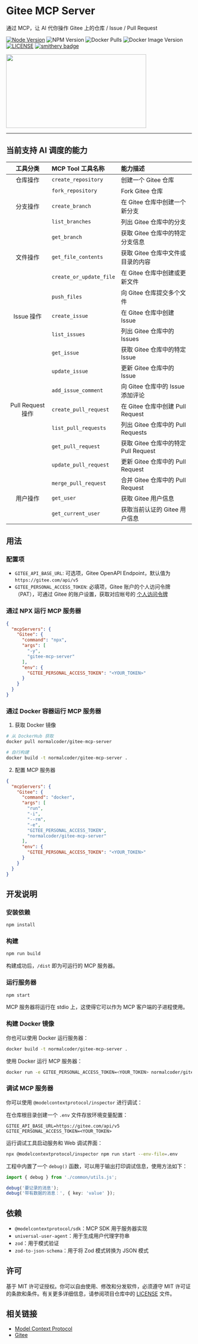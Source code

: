 # Gitee MCP Server

通过 MCP，让 AI 代你操作 Gitee 上的仓库 / Issue / Pull Request

[![Node Version](https://img.shields.io/badge/node-%3E%3D22.12.0-brightgreen.svg)](./package.json)
![NPM Version](https://img.shields.io/npm/v/gitee-mcp-server)
![Docker Pulls](https://img.shields.io/docker/pulls/normalcoder/gitee-mcp-server)
![Docker Image Version](https://img.shields.io/docker/v/normalcoder/gitee-mcp-server)
[![LICENSE](https://img.shields.io/badge/license-MIT-blue.svg)](./LICENSE)
[![smithery badge](https://smithery.ai/badge/@normal-coder/gitee-mcp-server)](https://smithery.ai/server/@normal-coder/gitee-mcp-server)

[<img width="380" height="200" src="https://glama.ai/mcp/servers/cck9xigm1d/badge" />](https://glama.ai/mcp/servers/Cck9XigM1d)

---

## 当前支持 AI 调度的能力

| 工具分类 | MCP Tool 工具名称 | 能力描述 |
|:----:|:----|:----|
| 仓库操作 | `create_repository` | 创建一个 Gitee 仓库 | 
| | `fork_repository` | Fork Gitee 仓库 | 
| 分支操作 | `create_branch` | 在 Gitee 仓库中创建一个新分支 | 
| | `list_branches` | 列出 Gitee 仓库中的分支 | 
| | `get_branch` | 获取 Gitee 仓库中的特定分支信息 | 
| 文件操作 | `get_file_contents` | 获取 Gitee 仓库中文件或目录的内容 | 
| | `create_or_update_file` | 在 Gitee 仓库中创建或更新文件 | 
| | `push_files` | 向 Gitee 仓库提交多个文件 | 
| Issue 操作 | `create_issue` | 在 Gitee 仓库中创建 Issue | 
| | `list_issues` | 列出 Gitee 仓库中的 Issues | 
| | `get_issue` | 获取 Gitee 仓库中的特定 Issue | 
| | `update_issue` | 更新 Gitee 仓库中的 Issue | 
| | `add_issue_comment` | 向 Gitee 仓库中的 Issue 添加评论 | 
| Pull Request 操作 | `create_pull_request` | 在 Gitee 仓库中创建 Pull Request | 
| | `list_pull_requests` | 列出 Gitee 仓库中的 Pull Requests | 
| | `get_pull_request` | 获取 Gitee 仓库中的特定 Pull Request | 
| | `update_pull_request` | 更新 Gitee 仓库中的 Pull Request | 
| | `merge_pull_request` | 合并 Gitee 仓库中的 Pull Request | 
| 用户操作 | `get_user` | 获取 Gitee 用户信息 | 
| | `get_current_user` | 获取当前认证的 Gitee 用户信息 | 

## 用法

### 配置项

- `GITEE_API_BASE_URL`: 可选项，Gitee OpenAPI Endpoint，默认值为 `https://gitee.com/api/v5`
- `GITEE_PERSONAL_ACCESS_TOKEN`: 必填项，Gitee 账户的个人访问令牌（PAT），可通过 Gitee 的账户设置，获取对应帐号的 [个人访问令牌](https://gitee.com/profile/personal_access_tokens)


### 通过 NPX 运行 MCP 服务器

```json
{
  "mcpServers": {
    "Gitee": {
      "command": "npx",
      "args": [
        "-y",
        "gitee-mcp-server"
      ],
      "env": {
        "GITEE_PERSONAL_ACCESS_TOKEN": "<YOUR_TOKEN>"
      }
    }
  }
}
```

### 通过 Docker 容器运行 MCP 服务器

1. 获取 Docker 镜像

```bash
# 从 DockerHub 获取
docker pull normalcoder/gitee-mcp-server

# 自行构建
docker build -t normalcoder/gitee-mcp-server .
```

2. 配置 MCP 服务器

```json
{
  "mcpServers": {
    "Gitee": {
      "command": "docker",
      "args": [
        "run",
        "-i",
        "--rm",
        "-e",
        "GITEE_PERSONAL_ACCESS_TOKEN",
        "normalcoder/gitee-mcp-server"
      ],
      "env": {
        "GITEE_PERSONAL_ACCESS_TOKEN": "<YOUR_TOKEN>"
      }
    }
  }
}
```

## 开发说明

### 安装依赖

```bash
npm install
```

### 构建

```bash
npm run build
```

构建成功后，`/dist` 即为可运行的 MCP 服务器。

### 运行服务器

```bash
npm start
```

MCP 服务器将运行在 stdio 上，这使得它可以作为 MCP 客户端的子进程使用。

### 构建 Docker 镜像

你也可以使用 Docker 运行服务器：

```bash
docker build -t normalcoder/gitee-mcp-server .
```

使用 Docker 运行 MCP 服务器：

```bash
docker run -e GITEE_PERSONAL_ACCESS_TOKEN=<YOUR_TOKEN> normalcoder/gitee-mcp-server
```

### 调试 MCP 服务器

你可以使用 `@modelcontextprotocol/inspector` 进行调试：

在仓库根目录创建一个 `.env` 文件存放环境变量配置：

```.env
GITEE_API_BASE_URL=https://gitee.com/api/v5
GITEE_PERSONAL_ACCESS_TOKEN=<YOUR_TOKEN>
```

运行调试工具启动服务和 Web 调试界面：

```bash
npx @modelcontextprotocol/inspector npm run start --env-file=.env
```

工程中内置了一个 `debug()` 函数，可以用于输出打印调试信息，使用方法如下：

```typescript
import { debug } from './common/utils.js';

debug('要记录的消息');
debug('带有数据的消息：', { key: 'value' });
```

## 依赖

- `@modelcontextprotocol/sdk`：MCP SDK 用于服务器实现
- `universal-user-agent`：用于生成用户代理字符串
- `zod`：用于模式验证
- `zod-to-json-schema`：用于将 Zod 模式转换为 JSON 模式

## 许可

基于 MIT 许可证授权。你可以自由使用、修改和分发软件，必须遵守 MIT 许可证的条款和条件。有关更多详细信息，请参阅项目仓库中的 [LICENSE](./LICENSE) 文件。

## 相关链接

- [Model Context Protocol](https://modelcontextprotocol.io)
- [Gitee](https://gitee.com)